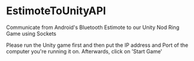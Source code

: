 # EstimoteToUnityAPI
Communicate from Android's Bluetooth Estimote to our Unity Nod Ring Game using Sockets

Please run the Unity game first and then put the IP address and Port of the computer you're running it on. Afterwards, click on 'Start Game'
